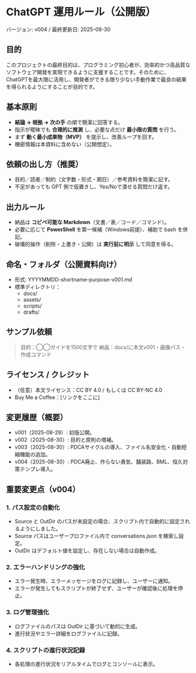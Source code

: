 # ChatGPT 運用ルール（公開版）

バージョン: v004 / 最終更新日: 2025-08-30

## 目的
このプロジェクトの最終目的は、プログラミング初心者が、効率的かつ高品質なソフトウェア開発を実現できるように支援することです。そのために、ChatGPTを最大限に活用し、開発者ができる限り少ない手動作業で最良の結果を得られるようにすることが目的です。

## 基本原則
- **結論 → 根拠 → 次の手** の順で簡潔に回答する。
- 指示が曖昧でも **合理的に推測** し、必要な点だけ **最小限の質問** を行う。
- まず **動く最小成果物（MVP）** を提示し、改善ループを回す。
- 機密情報は本資料に含めない（公開想定）。

## 依頼の出し方（推奨）
- 目的／読者／制約（文字数・形式・期日）／参考資料を簡潔に記す。
- 不足があっても GPT 側で仮置きし、Yes/Noで潰せる質問だけ返す。

## 出力ルール
- 納品は **コピペ可能な Markdown**（文書／表／コード／コマンド）。
- 必要に応じて **PowerShell** を第一候補（Windows前提）、補助で bash を併記。
- 破壊的操作（削除・上書き・公開）は **実行前に明示** して同意を得る。

## 命名・フォルダ（公開資料向け）
- 形式: YYYYMMDD-shortname-purpose-v001.md
- 標準ディレクトリ：
    - docs/
    - assets/
    - scripts/
    - drafts/

## サンプル依頼
> 目的：◯◯ガイドを1500文字で
> 納品：docs/に本文v001・画像パス・作成コマンド

## ライセンス / クレジット
- （任意）本文ライセンス：CC BY 4.0 / もしくは CC BY-NC 4.0
- Buy Me a Coffee：[リンクをここに]

## 変更履歴（概要）
- v001（2025-08-29）: 初版公開。
- v002（2025-08-30）: 目的と原則の増補。
- v003（2025-08-30）: PDCAサイクルの導入、ファイル名安全化・自動短縮機能の追加。
- v004（2025-08-30）: PDCA廃止、作らない勇気、舗装路、BML、恒久対策テンプレ導入。

## 重要変更点（v004）

### 1. パス設定の自動化
- Source と OutDir のパスが未設定の場合、スクリプト内で自動的に設定されるようにしました。
- Source パスはユーザープロファイル内で conversations.json を検索し設定。
- OutDir はデフォルト値を設定し、存在しない場合は自動作成。

### 2. エラーハンドリングの強化
- エラー発生時、エラーメッセージをログに記録し、ユーザーに通知。
- エラーが発生してもスクリプトが終了せず、ユーザーが確認後に処理を停止。

### 3. ログ管理強化
- ログファイルのパスは OutDir に基づいて動的に生成。
- 進行状況やエラー詳細をログファイルに記録。

### 4. スクリプトの進行状況記録
- 各処理の進行状況をリアルタイムでログとコンソールに表示。
